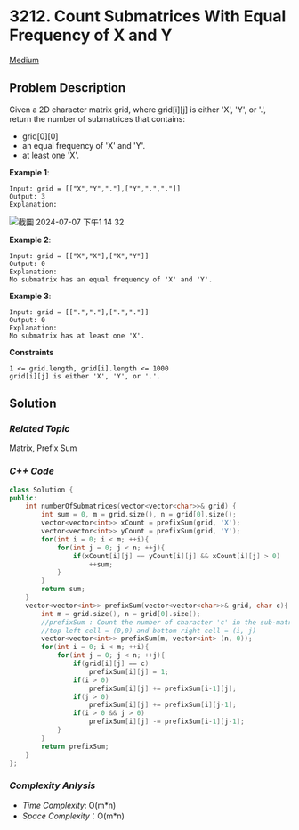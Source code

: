  # 3212. Count Submatrices With Equal Frequency of X and Y
[Medium](https://leetcode.com/problems/count-submatrices-with-equal-frequency-of-x-and-y/description/)

## Problem Description

Given a 2D character matrix grid, where grid[i][j] is either 'X', 'Y', or '.', return the number of  submatrices that contains:

- grid[0][0]
- an equal frequency of 'X' and 'Y'.
- at least one 'X'.


**Example 1**:
```
Input: grid = [["X","Y","."],["Y",".","."]]
Output: 3
Explanation:
```

![截圖 2024-07-07 下午1 14 32](https://github.com/Eddiecc06/LeetCode/assets/18256877/54271c37-4314-4a6d-b21f-080686f2675a)

**Example 2**:
```
Input: grid = [["X","X"],["X","Y"]]
Output: 0
Explanation:
No submatrix has an equal frequency of 'X' and 'Y'.
```
**Example 3**:
```
Input: grid = [[".","."],[".","."]]
Output: 0
Explanation:
No submatrix has at least one 'X'.
```

**Constraints**
```
1 <= grid.length, grid[i].length <= 1000
grid[i][j] is either 'X', 'Y', or '.'.
```

## Solution

### _Related Topic_
  Matrix, Prefix Sum   

### _C++ Code_
```cpp
class Solution {
public:
    int numberOfSubmatrices(vector<vector<char>>& grid) {
        int sum = 0, m = grid.size(), n = grid[0].size();
        vector<vector<int>> xCount = prefixSum(grid, 'X');
        vector<vector<int>> yCount = prefixSum(grid, 'Y');
        for(int i = 0; i < m; ++i){
            for(int j = 0; j < n; ++j){
                if(xCount[i][j] == yCount[i][j] && xCount[i][j] > 0)
                    ++sum;
            }
        }
        return sum;
    }
    vector<vector<int>> prefixSum(vector<vector<char>>& grid, char c){
        int m = grid.size(), n = grid[0].size();
        //prefixSum : Count the number of character 'c' in the sub-matrix with
        //top left cell = (0,0) and bottom right cell = (i, j)
        vector<vector<int>> prefixSum(m, vector<int> (n, 0));
        for(int i = 0; i < m; ++i){
            for(int j = 0; j < n; ++j){
                if(grid[i][j] == c)
                    prefixSum[i][j] = 1;
                if(i > 0)
                    prefixSum[i][j] += prefixSum[i-1][j];
                if(j > 0)
                    prefixSum[i][j] += prefixSum[i][j-1];
                if(i > 0 && j > 0)
                    prefixSum[i][j] -= prefixSum[i-1][j-1];
            }
        }
        return prefixSum;
    }
};
```

### _Complexity Anlysis_
- _Time Complexity_: O(m*n)
- _Space Complexity_：O(m*n)
